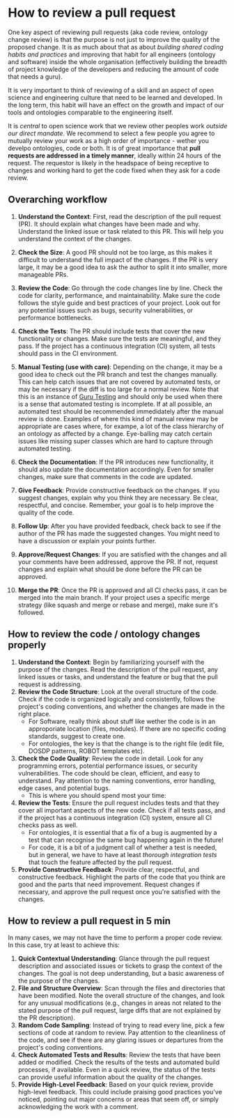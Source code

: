 # How to review a pull request

One key aspect of reviewing pull requests (aka code review, ontology change review) is that the purpose is not just to improve the quality of
the proposed change. It is as much about that as about _building shared coding habits and practices_ and improving that habit for all engineers (ontology and software) inside the whole organisation (effectively building the breadth of project knowledge of the developers and reducing the amount of code that needs a guru). 

It is very important to think of reviewing of a skill and an aspect of open science and engineering culture that need to be learned and developed. In the long term, this habit will have an effect on the growth and impact of our tools and ontologies comparable to the engineering itself.

It is _central_ to open science work that we review other peoples work _outside our direct mandate_. We recommend to select a few people you agree to mutually review your work as a high order of importance - wether you develpo ontologies, code or both. It is of great importance that **pull requests are addressed in a timely manner**, ideally within 24 hours of the request. The requestor is likely in the headspace of being receptive to changes and working hard to get the code fixed when they ask for a code review.

## Overarching workflow

1. **Understand the Context**: First, read the description of the pull request (PR). It should explain what changes have been made and why. Understand the linked issue or task related to this PR. This will help you understand the context of the changes.

1. **Check the Size**: A good PR should not be too large, as this makes it difficult to understand the full impact of the changes. If the PR is very large, it may be a good idea to ask the author to split it into smaller, more manageable PRs.

1. **Review the Code**: Go through the code changes line by line. Check the code for clarity, performance, and maintainability. Make sure the code follows the style guide and best practices of your project. Look out for any potential issues such as bugs, security vulnerabilities, or performance bottlenecks.

1. **Check the Tests**: The PR should include tests that cover the new functionality or changes. Make sure the tests are meaningful, and they pass. If the project has a continuous integration (CI) system, all tests should pass in the CI environment.

1. **Manual Testing (use with care)**: Depending on the change, it may be a good idea to check out the PR branch and test the changes manually. This can help catch issues that are not covered by automated tests, or may be necessary if the diff is too large for a normal review. Note that this is an instance of [Guru Testing](https://wiki.c2.com/?GuruChecksOutput) and should only be used when there is a sense that automated testing is incomplete. If at all possible, an automated test should be recommended immedidately after the manual review is done. Examples of where this kind of manual review may be appropriate are cases where, for exampe, a lot of the class hierarchy of an ontology as affected by a change. Eye-balling may catch certain issues like missing super classes which are hard to capture through automated testing.

1. **Check the Documentation**: If the PR introduces new functionality, it should also update the documentation accordingly. Even for smaller changes, make sure that comments in the code are updated.

1. **Give Feedback**: Provide constructive feedback on the changes. If you suggest changes, explain why you think they are necessary. Be clear, respectful, and concise. Remember, your goal is to help improve the quality of the code.

1. **Follow Up**: After you have provided feedback, check back to see if the author of the PR has made the suggested changes. You might need to have a discussion or explain your points further.

1. **Approve/Request Changes**: If you are satisfied with the changes and all your comments have been addressed, approve the PR. If not, request changes and explain what should be done before the PR can be approved.

1. **Merge the PR**: Once the PR is approved and all CI checks pass, it can be merged into the main branch. If your project uses a specific merge strategy (like squash and merge or rebase and merge), make sure it's followed.

## How to review the code / ontology changes properly

1. **Understand the Context**: Begin by familiarizing yourself with the purpose of the changes. Read the description of the pull request, any linked issues or tasks, and understand the feature or bug that the pull request is addressing.
1. **Review the Code Structure**: Look at the overall structure of the code. Check if the code is organized logically and consistently, follows the project's coding conventions, and whether the changes are made in the right place.
    * For Software, really think about stuff like wether the code is in an approporiate location (files, modules). If there are no specific coding standards, suggest to create one.
    * For ontologies, the key is that the change is to the right file (edit file, DOSDP patterns, ROBOT templates etc).  
1. **Check the Code Quality**: Review the code in detail. Look for any programming errors, potential performance issues, or security vulnerabilities. The code should be clean, efficient, and easy to understand. Pay attention to the naming conventions, error handling, edge cases, and potential bugs.
    * This is where you should spend most your time:
1. **Review the Tests**: Ensure the pull request includes tests and that they cover all important aspects of the new code. Check if all tests pass, and if the project has a continuous integration (CI) system, ensure all CI checks pass as well.
    * For ontologies, it is essential that a fix of a bug is augmented by a test that can recognise the same bug happening again in the future!
    * For code, it is a bit of a judgment call of whether a test is needed, but in general, we have to have at least _thorough integration tests_ that touch the feature affected by the pull request.
1. **Provide Constructive Feedback**: Provide clear, respectful, and constructive feedback. Highlight the parts of the code that you think are good and the parts that need improvement. Request changes if necessary, and approve the pull request once you're satisfied with the changes.

## How to review a pull request in 5 min

In many cases, we may not have the time to perform a proper code review. In this case, try at least to achieve this:

1. **Quick Contextual Understanding**: Glance through the pull request description and associated issues or tickets to grasp the context of the changes. The goal is not deep understanding, but a basic awareness of the purpose of the changes.
1. **File and Structure Overview**: Scan through the files and directories that have been modified. Note the overall structure of the changes, and look for any unusual modifications (e.g., changes in areas not related to the stated purpose of the pull request, large diffs that are not explained by the PR description).
1. **Random Code Sampling**: Instead of trying to read every line, pick a few sections of code at random to review. Pay attention to the cleanliness of the code, and see if there are any glaring issues or departures from the project's coding conventions.
1. **Check Automated Tests and Results**: Review the tests that have been added or modified. Check the results of the tests and automated build processes, if available. Even in a quick review, the status of the tests can provide useful information about the quality of the changes.
1. **Provide High-Level Feedback**: Based on your quick review, provide high-level feedback. This could include praising good practices you've noticed, pointing out major concerns or areas that seem off, or simply acknowledging the work with a comment.
